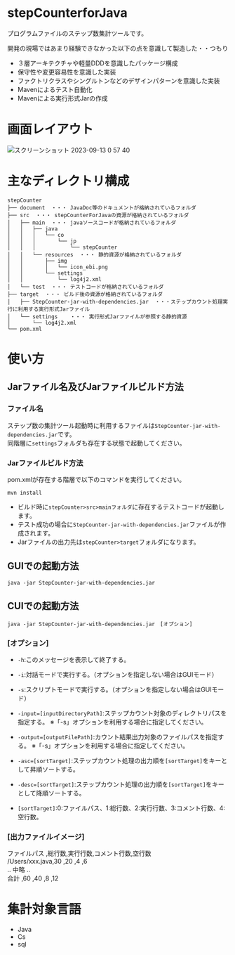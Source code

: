 # stepCounterforJava
プログラムファイルのステップ数集計ツールです。

開発の現場ではあまり経験できなかった以下の点を意識して製造した・・つもり

 * ３層アーキテクチャや軽量DDDを意識したパッケージ構成
 * 保守性や変更容易性を意識した実装
 * ファクトリクラスやシングルトンなどのデザインパターンを意識した実装
 * Mavenによるテスト自動化
 * Mavenによる実行形式Jarの作成

# 画面レイアウト
![スクリーンショット 2023-09-13 0 57 40](https://github.com/takashi-ebina/stepCounterforJava/assets/40939908/e1beb4e2-5a65-4f66-bcbb-62d566f7f7ea)

# 主なディレクトリ構成
```
stepCounter
├── document  ・・・ JavaDoc等のドキュメントが格納されているフォルダ
├── src  ・・・ stepCounterForJavaの資源が格納されているフォルダ
│   ├── main  ・・・ javaソースコードが格納されているフォルダ
│   │   ├── java
│   │   │   └── co
│   │   │       └── jp
│   │   │           └── stepCounter
│   │   └── resources  ・・・ 静的資源が格納されているフォルダ
│   │       ├── img
│   │       │   └── icon_ebi.png
│   │       └── settings
│   │           └── log4j2.xml
│   └── test  ・・・ テストコードが格納されているフォルダ
├── target  ・・・ ビルド後の資源が格納されているフォルダ
│   ├── StepCounter-jar-with-dependencies.jar  ・・・ステップカウント処理実行に利用する実行形式Jarファイル
│   └── settings    ・・・ 実行形式Jarファイルが参照する静的資源
│       └── log4j2.xml
└── pom.xml  
```

# 使い方
## Jarファイル名及びJarファイルビルド方法
### ファイル名
ステップ数の集計ツール起動時に利用するファイルは`StepCounter-jar-with-dependencies.jar`です。<br>
同階層に`settings`フォルダも存在する状態で起動してください。

### Jarファイルビルド方法
pom.xmlが存在する階層で以下のコマンドを実行してください。
```
mvn install
```
 * ビルド時に`stepCounter>src>mainフォルダ`に存在するテストコードが起動します。
 * テスト成功の場合に`StepCounter-jar-with-dependencies.jar`ファイルが作成されます。
 * Jarファイルの出力先は`stepCounter>target`フォルダになります。

## GUIでの起動方法
```
java -jar StepCounter-jar-with-dependencies.jar
```

## CUIでの起動方法
```
java -jar StepCounter-jar-with-dependencies.jar　[オプション]
```

### [オプション]
 * `-h`:このメッセージを表示して終了する。

 * `-i`:対話モードで実行する。（オプションを指定しない場合はGUIモード）

 * `-s`:スクリプトモードで実行する。（オプションを指定しない場合はGUIモード）

 * `-input=[inputDirectoryPath]`:ステップカウント対象のディレクトリパスを指定する。 ※「-s」オプションを利用する場合に指定してください。

 * `-output=[outputFilePath]`:カウント結果出力対象のファイルパスを指定する。 ※「-s」オプションを利用する場合に指定してください。

 * `-asc=[sortTarget]`:ステップカウント処理の出力順を`[sortTarget]`をキーとして昇順ソートする。

 * `-desc=[sortTarget]`:ステップカウント処理の出力順を`[sortTarget]`をキーとして降順ソートする。
 * `[sortTarget]`:0:ファイルパス、1:総行数、2:実行行数、3:コメント行数、4:空行数。

### [出力ファイルイメージ]
ファイルパス      ,総行数,実行行数,コメント行数,空行数 <br>
/Users/xxx.java,30   ,20     ,4       ,6     <br>
           .. 中略 ..                         <br>
合計            ,60   ,40     ,8       ,12    <br>

# 集計対象言語
 * Java
 * Cs
 * sql

